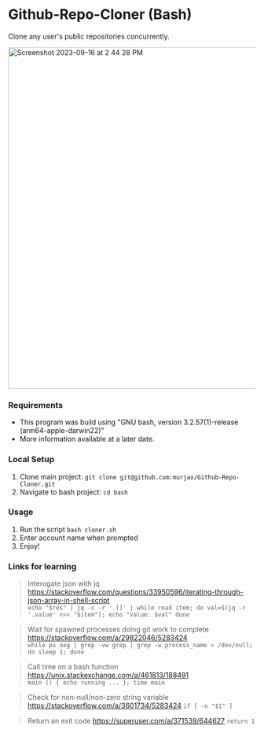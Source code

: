 # Github-Repo-Cloner (Bash)

Clone any user's public repositories concurrently.

<img width="694" alt="Screenshot 2023-09-16 at 2 44 28 PM" src="https://github.com/murjax/Github-Repo-Cloner/assets/11463275/57683c83-5440-4b0f-a45b-e3e18eb0255b">

### Requirements
- This program was build using "GNU bash, version 3.2.57(1)-release (arm64-apple-darwin22)"
- More information available at a later date.

### Local Setup
1. Clone main project: `git clone git@github.com:murjax/Github-Repo-Cloner.git`
2. Navigate to bash project: `cd bash`

### Usage
1. Run the script `bash cloner.sh`
2. Enter account name when prompted
3. Enjoy!

### Links for learning
> Interogate json with jq  
> https://stackoverflow.com/questions/33950596/iterating-through-json-array-in-shell-script  
> `echo "$res" | jq -c -r '.[]' | while read item; do val=$(jq -r '.value' <<< "$item"); echo "Value: $val" done`

> Wait for spawned processes doing git work to complete  
> https://stackoverflow.com/a/29822046/5283424  
> `while ps axg | grep -vw grep | grep -w process_name > /dev/null; do sleep 1; done`

> Call time on a bash function  
> https://unix.stackexchange.com/a/461813/188491  
> `main () { echo running ... }; time main`

> Check for non-null/non-zero string variable
> https://stackoverflow.com/a/3601734/5283424
> `if [ -n "$1" ]`

> Return an exit code
> https://superuser.com/a/371539/644627
> `return 1`
